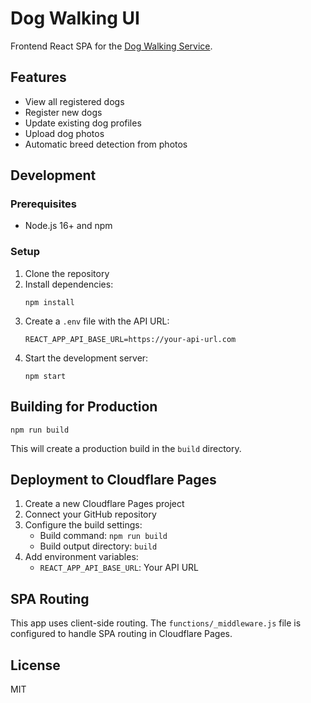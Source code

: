 # Dog Walking UI

Frontend React SPA for the [Dog Walking Service](https://github.com/rhargreaves/dog-walking).

## Features

- View all registered dogs
- Register new dogs
- Update existing dog profiles
- Upload dog photos
- Automatic breed detection from photos

## Development

### Prerequisites

- Node.js 16+ and npm

### Setup

1. Clone the repository
2. Install dependencies:
   ```
   npm install
   ```
3. Create a `.env` file with the API URL:
   ```
   REACT_APP_API_BASE_URL=https://your-api-url.com
   ```
4. Start the development server:
   ```
   npm start
   ```

## Building for Production

```
npm run build
```

This will create a production build in the `build` directory.

## Deployment to Cloudflare Pages

1. Create a new Cloudflare Pages project
2. Connect your GitHub repository
3. Configure the build settings:
   - Build command: `npm run build`
   - Build output directory: `build`
4. Add environment variables:
   - `REACT_APP_API_BASE_URL`: Your API URL

## SPA Routing

This app uses client-side routing. The `functions/_middleware.js` file is configured to handle SPA routing in Cloudflare Pages.

## License

MIT
